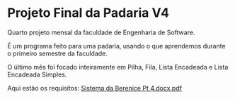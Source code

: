 # Projeto Final da Padaria V4
Quarto projeto mensal da faculdade de Engenharia de Software.

É um programa feito para uma padaria, usando o que aprendemos durante o primeiro semestre da faculdade.

O último mês foi focado inteiramente em Pilha, Fila, Lista Encadeada e Lista Encadeada Simples.

Aqui estão os requisitos:
[Sistema da Berenice Pt 4.docx.pdf](https://github.com/Xua1zin/Projeto-Padaria-4/files/11933769/Sistema.da.Berenice.Pt.4.docx.pdf)
